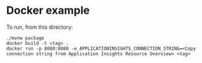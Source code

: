 # Docker example

To run, from this directory:

```
./mvnw package
docker build -t <tag> .
docker run -p 8080:8080 -e APPLICATIONINSIGHTS_CONNECTION_STRING=<Copy connection string from Application Insights Resource Overview> <tag>
```
